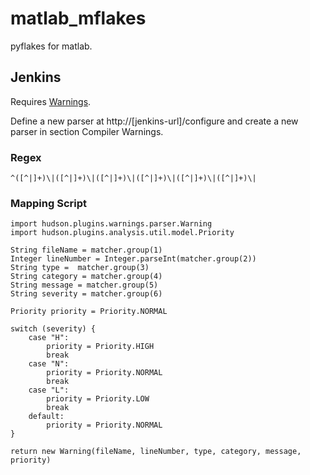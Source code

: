 # matlab_mflakes
pyflakes for matlab.

   
## Jenkins 

Requires [Warnings](https://plugins.jenkins.io/warnings).

Define a new parser at http://[jenkins-url]/configure and create a new parser in section Compiler Warnings.

### Regex

```
^([^|]+)\|([^|]+)\|([^|]+)\|([^|]+)\|([^|]+)\|([^|]+)\|
```

### Mapping Script

```
import hudson.plugins.warnings.parser.Warning
import hudson.plugins.analysis.util.model.Priority

String fileName = matcher.group(1)
Integer lineNumber = Integer.parseInt(matcher.group(2))
String type =  matcher.group(3)
String category = matcher.group(4)
String message = matcher.group(5)
String severity = matcher.group(6)

Priority priority = Priority.NORMAL

switch (severity) {
    case "H":
        priority = Priority.HIGH
        break
    case "N":
        priority = Priority.NORMAL
        break
    case "L":
        priority = Priority.LOW
        break
    default:
        priority = Priority.NORMAL
}

return new Warning(fileName, lineNumber, type, category, message, priority)
```
